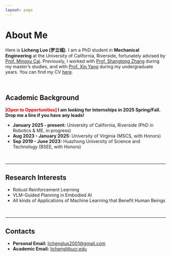 ```yaml
---
layout: page
---
```


# About Me

<!-- <img src="llc.png" class="floatpic" width="360" height="480"> -->

Here is **Licheng Luo (罗立城)**.
I am a PhD student in **Mechanical Engineering** at the University of California, Riverside, fortunately advised by [Prof. Mingyu Cai](https://sites.google.com/view/ucr-real/home). Previously, I worked with [Prof. Shangtong Zhang](https://shangtongzhang.github.io/) during my master’s studies, and with [Prof. Xin Yang](https://sites.google.com/view/xinyang/home) during my undergraduate years. You can find my CV [here](https://plen1lune.github.io/file/RL_Resume/LichengLuo_Resume.pdf).


<br>

## Academic Background

**<font color='red'>[Open to Opportunities]</font> I am looking for Internships in 2025 Spring/Fall. Drop me a line if you have any leads!**
- **January 2025 - present:** University of California, Riverside (PhD in Robotics & ME, in progress)
- **Aug 2023 - January 2025:** University of Virginia (MSCS, with Honors)
- **Sep 2019 - June 2023:** Huazhong University of Science and Technology (BSEE, with Honors)

<br>

---

## Research Interests

- Robust Reinforcement Learning
- VLM-Guided Planning in Embodied AI
- All kinds of Applications of Machine Learning that Benefit Human Beings

<br>

---

## Contacts

- **Personal Email:** lichengluo2001@gmail.com
- **Academic Email:** lichengl@ucr.edu
